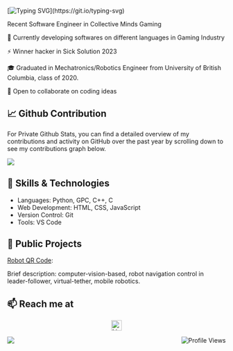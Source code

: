 [![Typing SVG](https://readme-typing-svg.demolab.com/?lines=Hi+there+,+I'm+Maryam+Zahiri!👋;A+Software+Engineer.;Nice+to+e-meet+you.)](https://git.io/typing-svg)

<!--
**MaryamZahiri/MaryamZahiri** is a ✨ _special_ ✨ repository because its `README.md` (this file) appears on your GitHub profile.

Here are some ideas to get you started:

- 🔭 I’m currently working on ...
- 🌱 I’m currently learning ...
- 👯 I’m looking to collaborate on ...
- 🤔 I’m looking for help with ...
- 💬 Ask me about ...
- 📫 How to reach me: ...
- 😄 Pronouns: ...
- ⚡ Fun fact: ...
-->

Recent Software Engineer in Collective Minds Gaming 

🔭 Currently developing softwares on different languages in Gaming Industry

⚡ Winner hacker in Sick Solution 2023

🎓 Graduated in Mechatronics/Robotics Engineer from University of British Columbia, class of 2020.

👯 Open to collaborate on coding ideas

##
## 📈 Github Contribution
For Private Github Stats, you can find a detailed overview of my contributions and activity on GitHub over the past year by scrolling down to see my contributions graph below.

<img align="center" src="https://github.com/MaryamZahiri/MaryamZahiri/assets/52676399/c33b217a-ea9c-4d0b-893b-7f3ffa2cefcf">

<!--
![Your GitHub Stats](https://github-readme-stats.vercel.app/api?username=MaryamZahiri&show_icons=true&count_private=true&theme=dark)
-->

##
## 🚀 Skills & Technologies
- Languages: Python, GPC, C++, C
- Web Development: HTML, CSS, JavaScript
- Version Control: Git
- Tools: VS Code

##
## 💼 Public Projects
[Robot QR Code](https://github.com/MaryamZahiri/Robot-QR-code): 

Brief description: computer-vision-based, robot navigation control in leader-follower, virtual-tether, mobile robotics.

##
## 📫 Reach me at

<p align="center">
  <a href="https://www.linkedin.com/in/Mary-Zahiri"> 
    <img align="center" src="https://upload.wikimedia.org/wikipedia/commons/c/ca/LinkedIn_logo_initials.png" alt="LinkedIn" width="24" height="24" />
  </a>
</p>

<!--
![Profile Views](https://shields.io/github/watchers/MaryamZahiri/MaryamZahiri?style=social)

![Profile Views](https://hits.seeyoufarm.com/api/count/incr/badge.svg?url=https://github.com/MaryamZahiri&title=Profile%20Views)
-->

<img align="left" src="https://shields.io/github/watchers/MaryamZahiri/MaryamZahiri?style=social">

<img align="right" src="https://hits.seeyoufarm.com/api/count/incr/badge.svg?url=https://github.com/MaryamZahiri&title=Profile%20Views" alt="Profile Views">
